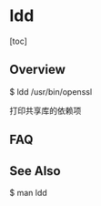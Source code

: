 # ldd

[toc]



## Overview

$ ldd /usr/bin/openssl

打印共享库的依赖项





## FAQ





## See Also

$ man ldd



